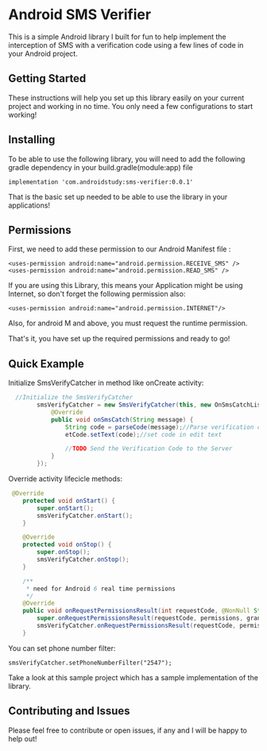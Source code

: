 # Android SMS Verifier

This is a simple Android library I built for fun to help implement the interception of SMS with a verification code using a few lines of code in your Android project.

## Getting Started

These instructions will help you set up this library easily on your current project and working in no time. You only need a few configurations to start working!

## Installing

To be able to use the following library, you will need to add the following gradle dependency in your build.gradle(module:app) file

```
implementation 'com.androidstudy:sms-verifier:0.0.1'
```
That is the basic set up needed to be able to use the library in your applications!

## Permissions

First, we need to add these permission to our Android Manifest file :

```
<uses-permission android:name="android.permission.RECEIVE_SMS" />
<uses-permission android:name="android.permission.READ_SMS" />
```

If you are using this Library, this means your Application might be using Internet, so don't forget the following permission also:

```
<uses-permission android:name="android.permission.INTERNET"/>
```

Also, for android M and above, you must request the runtime permission.

That's it, you have set up the required permissions and ready to go!

## Quick Example

Initialize SmsVerifyCatcher in method like onCreate activity:

```java
  //Initialize the SmsVerifyCatcher
        smsVerifyCatcher = new SmsVerifyCatcher(this, new OnSmsCatchListener<String>() {
            @Override
            public void onSmsCatch(String message) {
                String code = parseCode(message);//Parse verification code
                etCode.setText(code);//set code in edit text

                //TODO Send the Verification Code to the Server
            }
        });
```

Override activity lifecicle methods:

```java
 @Override
    protected void onStart() {
        super.onStart();
        smsVerifyCatcher.onStart();
    }

    @Override
    protected void onStop() {
        super.onStop();
        smsVerifyCatcher.onStop();
    }

    /**
     * need for Android 6 real time permissions
     */
    @Override
    public void onRequestPermissionsResult(int requestCode, @NonNull String[] permissions, @NonNull int[] grantResults) {
        super.onRequestPermissionsResult(requestCode, permissions, grantResults);
        smsVerifyCatcher.onRequestPermissionsResult(requestCode, permissions, grantResults);
    }
```

You can set phone number filter:

```
smsVerifyCatcher.setPhoneNumberFilter("2547");
```
Take a look at this sample project which has a sample implementation of the library.

## Contributing and Issues

Please feel free to contribute or open issues, if any and I will be happy to help out!
